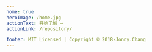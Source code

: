 ```yaml
---
home: true
heroImage: /home.jpg
actionText: 开始了解 →
actionLink: /repository/

footer: MIT Licensed | Copyright © 2018-Jonny.Chang
---
```

